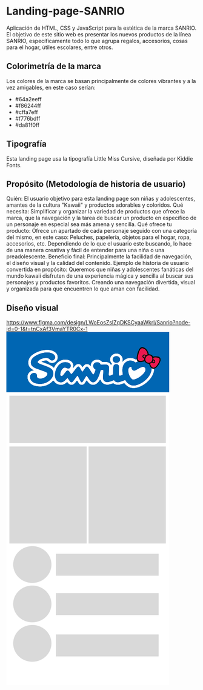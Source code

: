 # Landing-page-SANRIO
Aplicación de HTML, CSS y JavaScript para la estética de la marca SANRIO.
El objetivo de este sitio web es presentar los nuevos productos de la línea SANRIO, específicamente todo lo que agrupa regalos, accesorios, cosas para el hogar, útiles escolares, entre otros.
## Colorimetría de la marca
Los colores de la marca se basan principalmente de colores vibrantes y a la vez amigables, en este caso serían:
 - #64a2eeff
 - #f86244ff
 - #cffa7eff
 - #f776bdff
 - #da81f0ff
 ## Tipografía
 Esta landing page usa la tipografía Little Miss Cursive, diseñada por Kiddie Fonts.
## Propósito (Metodología de historia de usuario)
Quién: El usuario objetivo para esta landing page son niñas y adolescentes, amantes de la cultura "Kawaii" y productos adorables y coloridos.
Qué necesita: Simplificar y organizar la variedad de productos que ofrece la marca, que la navegación y la tarea de buscar un producto en específico de un personaje en especial sea más amena y sencilla.
Qué ofrece tu producto: Ofrece un apartado de cada personaje seguido con una categoría del mismo, en este caso: Peluches, papelería, objetos para el hogar, ropa, accesorios, etc. Dependiendo de lo que el usuario este buscando, lo hace de una manera creativa y fácil de entender para una niña o una preadolescente.
Beneficio final: Principalmente la facilidad de navegación, el diseño visual y la calidad del contenido.
Ejemplo de historia de usuario convertida en propósito: Queremos que niñas y adolescentes fanáticas del mundo kawaii disfruten de una experiencia mágica y sencilla al buscar sus personajes y productos favoritos. Creando una navegación divertida, visual y organizada para que encuentren lo que aman con facilidad.

## Diseño visual
https://www.figma.com/design/LWoEosZslZqDKSCyaaWkrl/Sanrio?node-id=0-1&t=tnCxAf3VmaYTR0Cx-1
![Diseño visual de la landing page](Sanrio.png)

